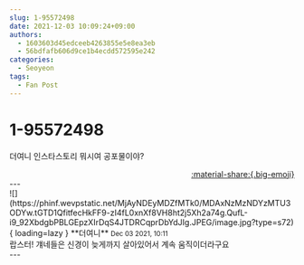 ```yaml
---
slug: 1-95572498
date: 2021-12-03 10:09:24+09:00
authors:
  - 1603603d45edceeb4263855e5e8ea3eb
  - 56bdfafb606d9ce1b4ecdd572595e242
categories:
  - Seoyeon
tags:
  - Fan Post
---
```


# 1-95572498

<div class="post-container" markdown="1">
<div class="content-container md-sidebar__scrollwrap" markdown="1">

더여니 인스타스토리 뭐시여 공포물이야?

</div>
</div>

<div style="text-align: right;" markdown="1">
<a href="https://weverse.io/fromis9/fanpost/1-95572498" style="text-align: right;">:material-share:{.big-emoji}</a>
</div>
---

<div class="comments-container md-sidebar__scrollwrap" markdown="1">
<div class="comment" markdown="1">
<div class='id-container' markdown="1">
![](https://phinf.wevpstatic.net/MjAyNDEyMDZfMTk0/MDAxNzMzNDYzMTU3ODYw.tGTD1QfitfecHkFF9-zI4fL0xnXf8VH8ht2j5Xh2a74g.QufL-i9_92XbdgbPBLGEpzXIrDqS4JTDRCqprDbYdJIg.JPEG/image.jpg?type=s72){ loading=lazy }
**<span class="artist">더여니</span>** <small>Dec 03 2021, 10:11</small><br>
</div>
<div class='comment-body' markdown="1">
랍스터! 걔네들은 신경이 늦게까지 살아있어서 계속 움직이더라구요
</div>
</div>
</div>
---
